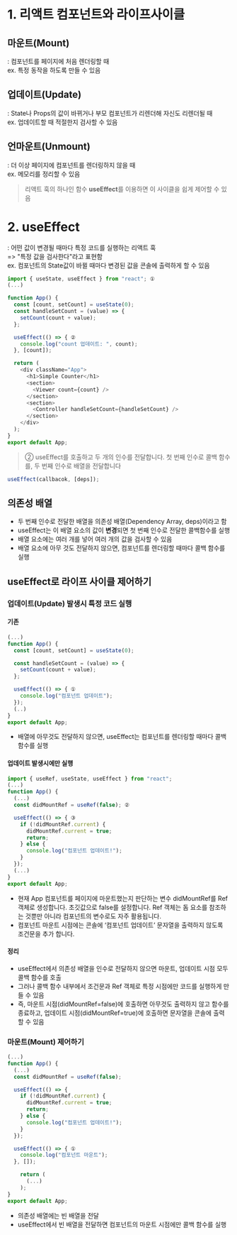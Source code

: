 # 1. 리액트 컴포넌트와 라이프사이클

## 마운트(Mount)

: 컴포넌트를 페이지에 처음 렌더링할 때<br>
ex. 특정 동작을 하도록 만들 수 있음

## 업데이트(Update)

: State나 Props의 값이 바뀌거나 부모 컴포넌트가 리렌더해 자신도 리렌더될 때<br>
ex. 업데이트할 때 적절한지 검사할 수 있음

## 언마운트(Unmount)

: 더 이상 페이지에 컴포넌트를 렌더링하지 않을 때<br>
ex. 메모리를 정리할 수 있음

> 리액트 훅의 하나인 함수 **useEffect**를 이용하면 이 사이클을 쉽게 제어할 수 있음

# 2. useEffect

: 어떤 값이 변경될 때마다 특정 코드를 실행하는 리액트 훅<br>
=> "특정 값을 검사한다"라고 표현함<br>
ex. 컴포넌트의 State값이 바뀔 때마다 변경된 값을 콘솔에 출력하게 할 수 있음

```javascript
import { useState, useEffect } from "react"; ①
(...)

function App() {
  const [count, setCount] = useState(0);
  const handleSetCount = (value) => {
    setCount(count + value);
  };

  useEffect(() => { ②
    console.log("count 업데이트: ", count);
  }, [count]);

  return (
    <div className="App">
      <h1>Simple Counter</h1>
      <section>
        <Viewer count={count} />
      </section>
      <section>
        <Controller handleSetCount={handleSetCount} />
      </section>
    </div>
  );
}
export default App;
```

> ② useEffect를 호출하고 두 개의 인수를 전달합니다. 첫 번째 인수로 콜백 함수를, 두 번째 인수로 배열을 전달합니다

```javascript
useEffect(callbacok, [deps]);
```

## 의존성 배열

- 두 번째 인수로 전달한 배열을 의존성 배열(Dependency Array, deps)이라고 함
- useEffect는 이 배열 요소의 값이 **변경**되면 첫 번째 인수로 전달한 콜백함수를 실행
- 배열 요소에는 여러 개를 넣어 여러 개의 값을 검사할 수 있음
- 배열 요소에 아무 것도 전달하지 않으면, 컴포넌트를 렌더링할 때마다 콜백 함수를 실행

## useEffect로 라이프 사이클 제어하기

### 업데이트(Update) 발생시 특정 코드 실행

#### 기존

```javascript
(...)
function App() {
  const [count, setCount] = useState(0);

  const handleSetCount = (value) => {
    setCount(count + value);
  };

  useEffect(() => { ①
    console.log("컴포넌트 업데이트");
  });
  (..)
}
export default App;
```

- 배열에 아무것도 전달하지 않으면, useEffect는 컴포넌트를 렌더링할 때마다 콜백 함수를 실행

#### 업데이트 발생시에만 실행

```javascript
import { useRef, useState, useEffect } from "react";
(...)
function App() {
  (...)
  const didMountRef = useRef(false); ②

  useEffect(() => { ③
    if (!didMountRef.current) {
      didMountRef.current = true;
      return;
    } else {
      console.log("컴포넌트 업데이트!");
    }
  });
  (...)
}
export default App;
```

- 현재 App 컴포넌트를 페이지에 마운트했는지 판단하는 변수 didMountRef를 Ref 객체로 생성합니다. 초깃값으로 false를 설정합니다. Ref 객체는 돔 요소를 참조하는 것뿐만 아니라 컴포넌트의 변수로도 자주 활용됩니다.
- 컴포넌트 마운트 시점에는 콘솔에 ‘컴포넌트 업데이트’ 문자열을 출력하지 않도록 조건문을 추가 합니다.

#### 정리

- useEffect에서 의존성 배열을 인수로 전달하지 않으면 마운트, 업데이트 시점 모두 콜백 함수를 호출
- 그러나 콜백 함수 내부에서 조건문과 Ref 객체로 특정 시점에만 코드를 실행하게 만들 수 있음
- 즉, 마운트 시점(didMountRef=false)에 호출하면 아무것도 출력하지 않고 함수를 종료하고, 업데이트 시점(didMountRef=true)에 호출하면 문자열을 콘솔에 출력할 수 있음

### 마운트(Mount) 제어하기

```javascript
(...)
function App() {
  (...)
  const didMountRef = useRef(false);

  useEffect(() => {
    if (!didMountRef.current) {
      didMountRef.current = true;
      return;
    } else {
      console.log("컴포넌트 업데이트!");
    }
  });

  useEffect(() => { ①
    console.log("컴포넌트 마운트");
  }, []);

	return (
	  (...)
	);
}
export default App;
```

- 의존성 배열에는 빈 배열을 전달
- useEffect에서 빈 배열을 전달하면 컴포넌트의 마운트 시점에만 콜백 함수를 실행
